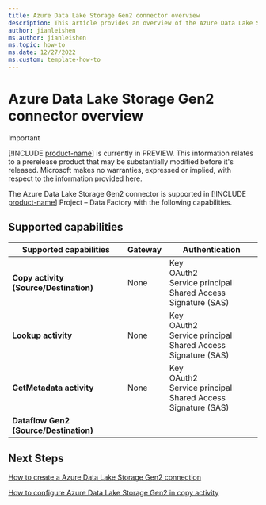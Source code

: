 ```yaml
---
title: Azure Data Lake Storage Gen2 connector overview
description: This article provides an overview of the Azure Data Lake Storage Gen2 connector in [!INCLUDE [product-name](../includes/product-name.md)] Data Factory.
author: jianleishen
ms.author: jianleishen
ms.topic: how-to
ms.date: 12/27/2022
ms.custom: template-how-to 
---
```


# Azure Data Lake Storage Gen2 connector overview

> [!IMPORTANT]
> [!INCLUDE [product-name](../includes/product-name.md)] is currently in PREVIEW.
> This information relates to a prerelease product that may be substantially modified before it's released. Microsoft makes no warranties, expressed or implied, with respect to the information provided here.

The Azure Data Lake Storage Gen2 connector is supported in [!INCLUDE [product-name](../includes/product-name.md)] Project  – Data Factory with the following capabilities.

## Supported capabilities

| Supported capabilities | Gateway | Authentication |
| --- | --- | ---|
| **Copy activity (Source/Destination)** | None | Key<br/>OAuth2<br/>Service principal<br/>Shared Access Signature (SAS) |
| **Lookup activity** | None | Key<br/>OAuth2<br/>Service principal<br/>Shared Access Signature (SAS) |
| **GetMetadata activity** | None | Key<br/>OAuth2<br/>Service principal<br/>Shared Access Signature (SAS) |
| **Dataflow Gen2 (Source/Destination)** | | |

## Next Steps

[How to create a Azure Data Lake Storage Gen2 connection](connector-azure-data-lake-storage-gen2.md)

[How to configure Azure Data Lake Storage Gen2 in copy activity](connector-azure-data-lake-storage-gen2-copy-activity.md)
